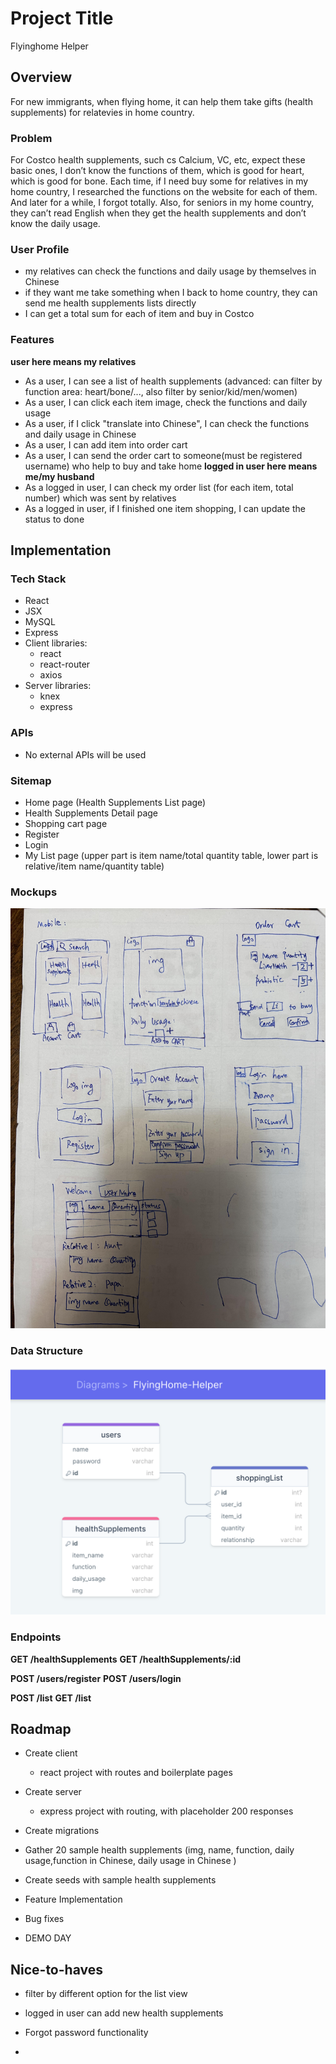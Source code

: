 # Project Title
Flyinghome Helper

## Overview

For new immigrants, when flying home, it can help them take gifts (health supplements) for relatevies in home country.
 
### Problem

For Costco health supplements, such cs Calcium, VC, etc, expect these basic ones, I don’t know the functions of them, which is good for heart, which is good for bone. Each time, if I need buy some for relatives in my home country, I researched the functions on the website for each of them. And later for a while, I forgot totally. Also, for seniors in my home country, they can’t read English when they get the health supplements and don’t know the daily usage. 

### User Profile
- my relatives can check the functions and daily usage by themselves in Chinese
- if they want me take something when I back to home country, they can send me health supplements lists directly
- I can get a total sum for each of item and buy in Costco

### Features
**user here means my relatives**
- As a user, I can see a list of health supplements (advanced: can filter by function area: heart/bone/..., also filter by senior/kid/men/women)
- As a user, I can click each item image, check the functions and daily usage
- As a user, if I click "translate into Chinese", I can check the functions and daily usage in Chinese
- As a user, I can add item into order cart
- As a user, I can send the order cart to someone(must be registered username) who help to buy and take home
**logged in user here means me/my husband**
- As a logged in user, I can check my order list (for each item, total number) which was sent by relatives
- As a logged in user, if I finished one item shopping, I can update the status to done

## Implementation

### Tech Stack

- React
- JSX
- MySQL
- Express
- Client libraries: 
    - react
    - react-router
    - axios
- Server libraries:
    - knex
    - express

### APIs

- No external APIs will be used

### Sitemap

- Home page (Health Supplements List page)
- Health Supplements Detail page
- Shopping cart page
- Register
- Login
- My List page (upper part is item name/total quantity table, lower part is relative/item name/quantity table)

### Mockups
![handdraw_design](handdraw_design.jpeg)

### Data Structure
![Sql-data](Sql-data.png)

### Endpoints

**GET /healthSupplements**
**GET /healthSupplements/:id**

**POST /users/register**
**POST /users/login**

**POST /list**
**GET /list**



## Roadmap

- Create client
    - react project with routes and boilerplate pages

- Create server
    - express project with routing, with placeholder 200 responses

- Create migrations

- Gather 20 sample health supplements (img, name, function, daily usage,function in Chinese, daily usage in Chinese )

- Create seeds with sample health supplements
- Feature Implementation
- Bug fixes

- DEMO DAY

## Nice-to-haves
- filter by different option for the list view
- logged in user can add new health supplements
- Forgot password functionality

- 


